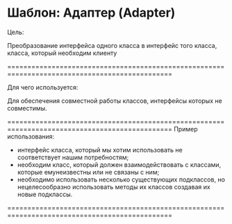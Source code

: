
Шаблон: Адаптер (Adapter)
===============================================================================================
Цель:

Преобразование интерфейса одного класса в интерфейс того класса, класса, который необходим клиенту

===============================================================================================

Для чего используется:

Для обеспечения совместной работы классов, интерфейсы которых не совместимы.

===============================================================================================
Пример использования:

- интерфейс класса, который мы хотим использовать не соответствует нашим потребностям;
- необходим класс, который должен взаимодействовать с классами, которые емунеизвестны 
  или не связаны с ним;
- необходимо использовать несколько существующих подклассов, но нецелесообразно использовать
  методы их классов создавая их новые подклассы.

===============================================================================================